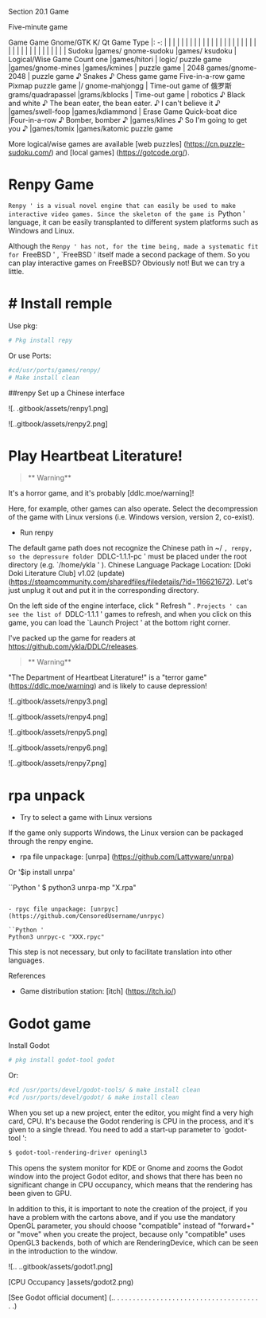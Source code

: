 Section 20.1 Game



Five-minute game

Game Game Gnome/GTK K/ Qt Game Type
|: -: | | | | | | | | | | | | | | | | | | | | | | | | | | | | | | | | | | | |
Sudoku |games/ gnome-sudoku |games/ ksudoku | Logical/Wise Game
Count one |games/hitori | logic/ puzzle game
|games/gnome-mines |games/kmines | puzzle game
| 2048 games/gnome-2048 | puzzle game
♪ Snakes ♪
Chess game game
Five-in-a-row game
Pixmap puzzle game
|/ gnome-mahjongg
| Time-out game of  俄罗斯grams/quadrapassel |grams/kblocks | Time-out game
| robotics
♪ Black and white ♪
The bean eater, the bean eater.
♪ I can't believe it ♪
|games/swell-foop |games/kdiammond | Erase Game
Quick-boat dice
|Four-in-a-row
♪ Bomber, bomber ♪
|games/klines
♪ So I'm going to get you ♪
|games/tomix |games/katomic puzzle game

More logical/wise games are available [web puzzles] (https://cn.puzzle-sudoku.com/) and [local games] (https://gotcode.org/).

# Renpy Game

`Renpy ' is a visual novel engine that can easily be used to make interactive video games. Since the skeleton of the game is `Python ' language, it can be easily transplanted to different system platforms such as Windows and Linux.

Although the `Renpy ' has not, for the time being, made a systematic fit for `FreeBSD ' , `FreeBSD ' itself made a second package of them. So you can play interactive games on FreeBSD? Obviously not! But we can try a little.


# # Install remple

Use pkg:

```sh '
# Pkg install repy
````

Or use Ports:

```sh '
#cd/usr/ports/games/renpy/
# Make install clean
````

##renpy Set up a Chinese interface

![. .gitbook/assets/renpy1.png]

![..gitbook/assets/renpy2.png]

# Play Heartbeat Literature!

>** Warning**
>
It's a horror game, and it's probably [ddlc.moe/warning]!

Here, for example, other games can also operate. Select the decompression of the game with Linux versions (i.e. Windows version, version 2, co-exist).

- Run renpy

The default game path does not recognize the Chinese path in ~/ `, renpy, so the depressure folder `DDLC-1.1.1-pc ' must be placed under the root directory (e.g. `/home/ykla ' ). Chinese Language Package Location: [Doki Doki Literature Club] v1.02 (update) (https://steamcommunity.com/sharedfiles/filedetails/?id=116621672). Let's just unplug it out and put it in the corresponding directory.

On the left side of the engine interface, click " Refresh " . `Projects ' can see the list of `DDLC-1.1.1 ' games to refresh, and when you click on this game, you can load the `Launch Project ' at the bottom right corner.

I've packed up the game for readers at <https://github.com/ykla/DDLC/releases>.

>** Warning**
>
"The Department of Heartbeat Literature!" is a "terror game" (https://ddlc.moe/warning) and is likely to cause depression!

![..gitbook/assets/renpy3.png]

![..gitbook/assets/renpy4.png]

![..gitbook/assets/renpy5.png]

![..gitbook/assets/renpy6.png]

![..gitbook/assets/renpy7.png]

# rpa unpack

- Try to select a game with Linux versions

If the game only supports Windows, the Linux version can be packaged through the renpy engine.

- rpa file unpackage: [unrpa] (https://github.com/Lattyware/unrpa)

Or '$ip install unrpa'

``Python '
$ python3 unrpa-mp "X.rpa"
````

- rpyc file unpackage: [unrpyc] (https://github.com/CensoredUsername/unrpyc)

``Python '
Python3 unrpyc-c "XXX.rpyc"
````

This step is not necessary, but only to facilitate translation into other languages.

References

- Game distribution station: [itch] (https://itch.io/)

# Godot game

Install Godot

```sh '
# pkg install godot-tool godot
````

Or:

```sh '
#cd /usr/ports/devel/godot-tools/ & make install clean
#cd /usr/ports/devel/godot/ & make install clean
````

When you set up a new project, enter the editor, you might find a very high card, CPU. It's because the Godot rendering is CPU in the process, and it's given to a single thread. You need to add a start-up parameter to `godot-tool ':

```sh '
$ godot-tool-rendering-driver openingl3
````

This opens the system monitor for KDE or Gnome and zooms the Godot window into the project Godot editor, and shows that there has been no significant change in CPU occupancy, which means that the rendering has been given to GPU.

In addition to this, it is important to note the creation of the project, if you have a problem with the cartons above, and if you use the mandatory OpenGL parameter, you should choose "compatible" instead of "forward+" or "move" when you create the project, because only "compatible" uses OpenGL3 backends, both of which are RenderingDevice, which can be seen in the introduction to the window.


![.. ..gitbook/assets/godot1.png]

[CPU Occupancy ]assets/godot2.png)

[See Godot official document] (.. . . . . . . . . . . . . . . . . . . . . . . . . . . . . . . . . . . . . . .)
